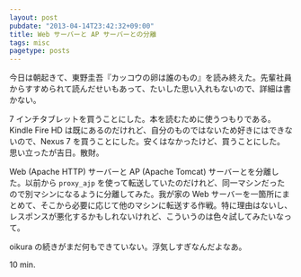 ```yaml
---
layout: post
pubdate: "2013-04-14T23:42:32+09:00"
title: Web サーバーと AP サーバーとの分離
tags: misc
pagetype: posts
---
```

今日は朝起きて、東野圭吾『カッコウの卵は誰のもの』を読み終えた。先輩社員からすすめられて読んだせいもあって、たいした思い入れもないので、詳細は書かない。

7 インチタブレットを買うことにした。本を読むために使うつもりである。Kindle Fire HD は既にあるのだけれど、自分のものではないため好きにはできないので、Nexus 7 を買うことにした。安くはなかったけど、買うことにした。思い立ったが吉日。散財。

Web (Apache HTTP) サーバーと AP (Apache Tomcat) サーバーとを分離した。以前から `proxy_ajp` を使って転送していたのだけれど、同一マシンだったので別マシンになるように分離してみた。我が家の Web サーバーを一箇所にまとめて、そこから必要に応じて他のマシンに転送する作戦。特に理由はないし、レスポンスが悪化するかもしれないけれど、こういうのは色々試してみたいなって。

oikura の続きがまだ何もできていない。浮気しすぎなんだよなあ。

10 min.

